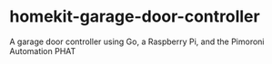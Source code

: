 # homekit-garage-door-controller
A garage door controller using Go, a Raspberry Pi, and the Pimoroni Automation PHAT
